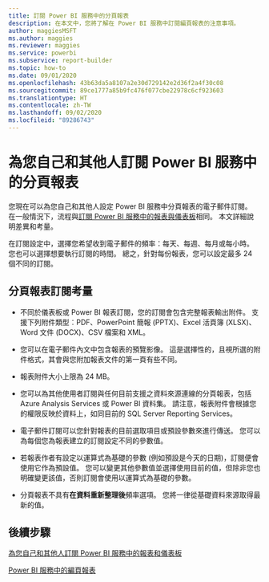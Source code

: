 ```yaml
---
title: 訂閱 Power BI 服務中的分頁報表
description: 在本文中，您將了解在 Power BI 服務中訂閱編頁報表的注意事項。
author: maggiesMSFT
ms.author: maggies
ms.reviewer: maggies
ms.service: powerbi
ms.subservice: report-builder
ms.topic: how-to
ms.date: 09/01/2020
ms.openlocfilehash: 43b63da5a8107a2e30d729142e2d36f2a4f30c08
ms.sourcegitcommit: 89ce1777a85b9fc476f077cbe22978c6cf923603
ms.translationtype: HT
ms.contentlocale: zh-TW
ms.lasthandoff: 09/02/2020
ms.locfileid: "89286743"
---
```

# <a name="subscribe-yourself-and-others-to-paginated-reports-in-the-power-bi-service"></a>為您自己和其他人訂閱 Power BI 服務中的分頁報表 

您現在可以為您自己和其他人設定 Power BI 服務中分頁報表的電子郵件訂閱。 在一般情況下，流程與[訂閱 Power BI 服務中的報表與儀表板](end-user-subscribe.md)相同。 本文詳細說明差異和考量。 

在訂閱設定中，選擇您希望收到電子郵件的頻率：每天、每週、每月或每小時。 您也可以選擇想要執行訂閱的時間。 總之，針對每份報表，您可以設定最多 24 個不同的訂閱。 

## <a name="considerations-for-paginated-report-subscriptions"></a>分頁報表訂閱考量 

- 不同於儀表板或 Power BI 報表訂閱，您的訂閱會包含完整報表輸出附件。  支援下列附件類型︰PDF、PowerPoint 簡報 (PPTX)、Excel 活頁簿 (XLSX)、Word 文件 (DOCX)、CSV 檔案和 XML。

- 您可以在電子郵件內文中包含報表的預覽影像。  這是選擇性的，且視所選的附件格式，其會與您附加報表文件的第一頁有些不同。 

- 報表附件大小上限為 24 MB。 

- 您可以為其他使用者訂閱與任何目前支援之資料來源連線的分頁報表，包括 Azure Analysis Services 或 Power BI 資料集。 請注意，報表附件會根據您的權限反映於資料上，如同目前的 SQL Server Reporting Services。 

- 電子郵件訂閱可以您針對報表的目前選取項目或預設參數來進行傳送。  您可以為每個您為報表建立的訂閱設定不同的參數值。 

- 若報表作者有設定以運算式為基礎的參數 (例如預設是今天的日期)，訂閱便會使用它作為預設值。 您可以變更其他參數值並選擇使用目前的值，但除非您也明確變更該值，否則訂閱會使用以運算式為基礎的參數。

- 分頁報表不具有**在資料重新整理後**頻率選項。 您將一律從基礎資料來源取得最新的值。 

## <a name="next-steps"></a>後續步驟

[為您自己和其他人訂閱 Power BI 服務中的報表和儀表板](../collaborate-share/service-report-subscribe.md)

[Power BI 服務中的編頁報表](end-user-paginated-report.md)
